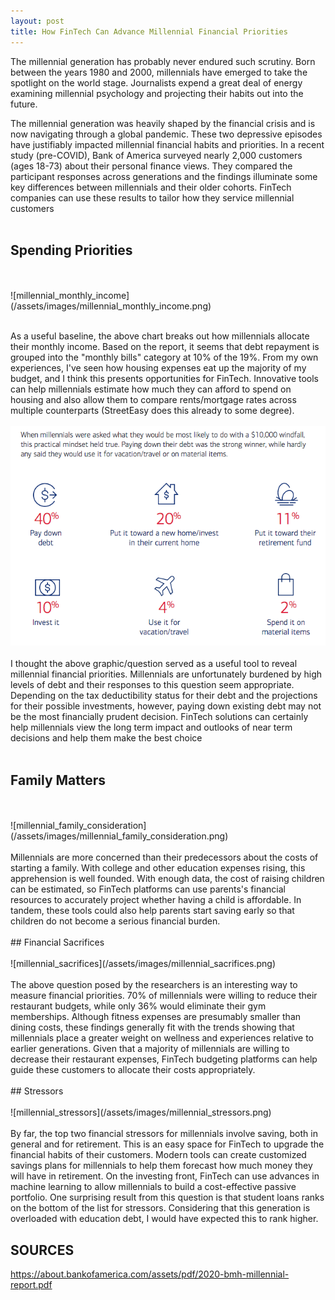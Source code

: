 ```yaml
---
layout: post
title: How FinTech Can Advance Millennial Financial Priorities
---
```

The millennial generation has probably never endured such scrutiny. Born between the years 1980 and 2000, millennials have emerged to take the spotlight on the world stage. Journalists expend a great deal of energy examining millennial psychology and projecting their habits out into the future.

The millennial generation was heavily shaped by the financial crisis and is now navigating through a global pandemic. These two depressive episodes have justifiably impacted millennial financial habits and priorities. In a recent study (pre-COVID), Bank of America surveyed nearly 2,000 customers (ages 18-73) about their personal finance views. They compared the participant responses across generations and the findings illuminate some key differences between millennials and their older cohorts. FinTech companies can use these results to tailor how they service millennial customers
<br/>
<br/>
## Spending Priorities
<br/>
<br/>
![millennial_monthly_income](/assets/images/millennial_monthly_income.png)
<br/>
<br/>

As a useful baseline, the above chart breaks out how millennials allocate their monthly income. Based on the report, it seems that debt repayment is grouped into the "monthly bills" category at 10% of the 19%. From my own experiences, I've seen how housing expenses eat up the majority of my budget, and I think this presents opportunities for FinTech. Innovative tools can help millennials estimate how much they can afford to spend on housing and also allow them to compare rents/mortgage rates across multiple counterparts (StreetEasy does this already to some degree).
<br/>
<br/>
![millennial_10000](/assets/images/millennial_10000.png)
<br/>
<br/>
I thought the above graphic/question served as a useful tool to reveal millennial financial priorities. Millennials are unfortunately burdened by high levels of debt and their responses to this question seem appropriate. Depending on the tax deductibility status for their debt and the projections for their possible investments, however, paying down existing debt may not be the most financially prudent decision. FinTech solutions can certainly help millennials view the long term impact and outlooks of near term decisions and help them make the best choice
<br/>
<br/>
## Family Matters
<br/>
<br/>
![millennial_family_consideration](/assets/images/millennial_family_consideration.png)
<br/>
<br/>
Millennials are more concerned than their predecessors about the costs of starting a family. With college and other education expenses rising, this apprehension is well founded. With enough data, the cost of raising children can be estimated, so FinTech platforms can use parents's financial resources to accurately project whether having a child is affordable. In tandem, these tools could also help parents start saving early so that children do not become a serious financial burden.
<br/>
<br/>
## Financial Sacrifices
<br/>
<br/>
![millennial_sacrifices](/assets/images/millennial_sacrifices.png)
<br/>
<br/>
The above question posed by the researchers is an interesting way to measure financial priorities. 70% of millennials were willing to reduce their restaurant budgets, while only 36% would eliminate their gym memberships. Although fitness expenses are presumably smaller than dining costs, these findings generally fit with the trends showing that millennials place a greater weight on wellness and experiences relative to earlier generations. Given that a majority of millennials are willing to decrease their restaurant expenses, FinTech budgeting platforms can help guide these customers to allocate their costs appropriately.
<br/>
<br/>
## Stressors
<br/>
<br/>
![millennial_stressors](/assets/images/millennial_stressors.png)
<br/>
<br/>
By far, the top two financial stressors for millennials involve saving, both in general and for retirement. This is an easy space for FinTech to upgrade the financial habits of their customers. Modern tools can create customized savings plans for millennials to help them forecast how much money they will have in retirement. On the investing front, FinTech can use advances in machine learning to allow millennials to build a cost-effective passive portfolio. One surprising result from this question is that student loans ranks on the bottom of the list for stressors. Considering that this generation is overloaded with education debt, I would have expected this to rank higher.


## SOURCES
https://about.bankofamerica.com/assets/pdf/2020-bmh-millennial-report.pdf
